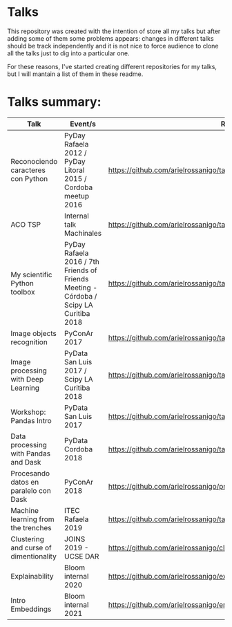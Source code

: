 # Talks

This repository was created with the intention of store all my talks but after adding some of them some problems appears: changes in different talks should be track independently and it is not nice to force audience to clone all the talks just to dig into a particular one.

For these reasons, I've started creating different repositories for my talks, but I will mantain a list of them in these readme.

# Talks summary:

| Talk | Event/s | Repo url | Year |
| --- | --- | --- | --- |
| Reconociendo caracteres con Python | PyDay Rafaela 2012 / PyDay Litoral 2015 / Cordoba meetup 2016 | https://github.com/arielrossanigo/talks | 2012 |
| ACO TSP | Internal talk Machinales | https://github.com/arielrossanigo/talks | 2016 |
| My scientific Python toolbox | PyDay Rafaela 2016 / 7th Friends of Friends Meeting - Córdoba / Scipy LA Curitiba 2018 | https://github.com/arielrossanigo/talks | 2016 |
| Image objects recognition | PyConAr 2017 | https://github.com/arielrossanigo/talks | 2017 |
| Image processing with Deep Learning  | PyData San Luis 2017 / Scipy LA Curitiba 2018 | https://github.com/arielrossanigo/talks | 2017 |
| Workshop: Pandas Intro | PyData San Luis 2017 | https://github.com/arielrossanigo/talks | 2017 |
| Data processing with Pandas and Dask | PyData Cordoba 2018 | https://github.com/arielrossanigo/talks | 2018 |
| Procesando datos en paralelo con Dask | PyConAr 2018 | https://github.com/arielrossanigo/procesando_datos_en_paralelo_con_dask | 2018 |
| Machine learning from the trenches | ITEC Rafaela 2019 | https://github.com/arielrossanigo/talks | 2019 |
| Clustering and curse of dimentionality | JOINS 2019 - UCSE DAR | https://github.com/arielrossanigo/clustering_and_the_curse_of_dimensionality | 2019 |
| Explainability | Bloom internal 2020 | https://github.com/arielrossanigo/explainability_bloom_nov_2020 | 2020 |
| Intro Embeddings | Bloom internal 2021 | https://github.com/arielrossanigo/embeddings_bloom_feb_2021 | 2021 |

